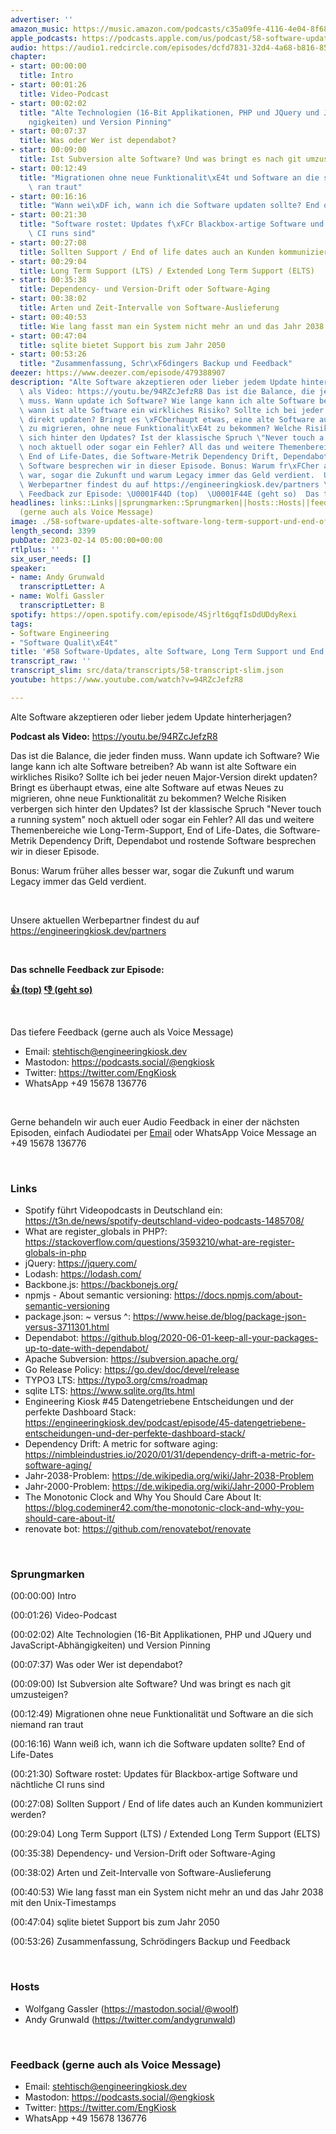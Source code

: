 ```yaml
---
advertiser: ''
amazon_music: https://music.amazon.com/podcasts/c35a09fe-4116-4e04-8f68-77d61b112e46/episodes/25f0de6f-917e-4fce-979c-23c4d83483bd/engineering-kiosk-58-software-updates-alte-software-long-term-support-und-end-of-life-dates
apple_podcasts: https://podcasts.apple.com/us/podcast/58-software-updates-alte-software-long-term-support/id1603082924?i=1000599470372&uo=4
audio: https://audio1.redcircle.com/episodes/dcfd7831-32d4-4a68-b816-85636ed618e9/stream.mp3
chapter:
- start: 00:00:00
  title: Intro
- start: 00:01:26
  title: Video-Podcast
- start: 00:02:02
  title: "Alte Technologien (16-Bit Applikationen, PHP und JQuery und JavaScript-Abh\xE4\
    ngigkeiten) und Version Pinning"
- start: 00:07:37
  title: Was oder Wer ist dependabot?
- start: 00:09:00
  title: Ist Subversion alte Software? Und was bringt es nach git umzusteigen?
- start: 00:12:49
  title: "Migrationen ohne neue Funktionalit\xE4t und Software an die sich niemand\
    \ ran traut"
- start: 00:16:16
  title: "Wann wei\xDF ich, wann ich die Software updaten sollte? End of Life-Dates"
- start: 00:21:30
  title: "Software rostet: Updates f\xFCr Blackbox-artige Software und n\xE4chtliche\
    \ CI runs sind"
- start: 00:27:08
  title: Sollten Support / End of life dates auch an Kunden kommuniziert werden?
- start: 00:29:04
  title: Long Term Support (LTS) / Extended Long Term Support (ELTS)
- start: 00:35:38
  title: Dependency- und Version-Drift oder Software-Aging
- start: 00:38:02
  title: Arten und Zeit-Intervalle von Software-Auslieferung
- start: 00:40:53
  title: Wie lang fasst man ein System nicht mehr an und das Jahr 2038 mit den Unix-Timestamps
- start: 00:47:04
  title: sqlite bietet Support bis zum Jahr 2050
- start: 00:53:26
  title: "Zusammenfassung, Schr\xF6dingers Backup und Feedback"
deezer: https://www.deezer.com/episode/479388907
description: "Alte Software akzeptieren oder lieber jedem Update hinterherjagen? Podcast\
  \ als Video: https://youtu.be/94RZcJefzR8 Das ist die Balance, die jeder finden\
  \ muss. Wann update ich Software? Wie lange kann ich alte Software betreiben? Ab\
  \ wann ist alte Software ein wirkliches Risiko? Sollte ich bei jeder neuen Major-Version\
  \ direkt updaten? Bringt es \xFCberhaupt etwas, eine alte Software auf etwas Neues\
  \ zu migrieren, ohne neue Funktionalit\xE4t zu bekommen? Welche Risiken verbergen\
  \ sich hinter den Updates? Ist der klassische Spruch \"Never touch a running system\"\
  \ noch aktuell oder sogar ein Fehler? All das und weitere Themenbereiche wie Long-Term-Support,\
  \ End of Life-Dates, die Software-Metrik Dependency Drift, Dependabot und rostende\
  \ Software besprechen wir in dieser Episode. Bonus: Warum fr\xFCher alles besser\
  \ war, sogar die Zukunft und warum Legacy immer das Geld verdient.  Unsere aktuellen\
  \ Werbepartner findest du auf https://engineeringkiosk.dev/partners \_ Das schnelle\
  \ Feedback zur Episode: \U0001F44D (top)  \U0001F44E (geht so)  Das tiefere"
headlines: links::Links||sprungmarken::Sprungmarken||hosts::Hosts||feedback-gerne-auch-als-voice-message::Feedback
  (gerne auch als Voice Message)
image: ./58-software-updates-alte-software-long-term-support-und-end-of-life-dates.jpg
length_second: 3399
pubDate: 2023-02-14 05:00:00+00:00
rtlplus: ''
six_user_needs: []
speaker:
- name: Andy Grunwald
  transcriptLetter: A
- name: Wolfi Gassler
  transcriptLetter: B
spotify: https://open.spotify.com/episode/4Sjrlt6gqfIsDdUDdyRexi
tags:
- Software Engineering
- "Software Qualit\xE4t"
title: '#58 Software-Updates, alte Software, Long Term Support und End of Life-Dates'
transcript_raw: ''
transcript_slim: src/data/transcripts/58-transcript-slim.json
youtube: https://www.youtube.com/watch?v=94RZcJefzR8

---
```

<p>Alte Software akzeptieren oder lieber jedem Update hinterherjagen?</p><p><strong>Podcast als Video:</strong> <a href="https://youtu.be/94RZcJefzR8" rel="nofollow">https://youtu.be/94RZcJefzR8</a></p><p>Das ist die Balance, die jeder finden muss. Wann update ich Software? Wie lange kann ich alte Software betreiben? Ab wann ist alte Software ein wirkliches Risiko? Sollte ich bei jeder neuen Major-Version direkt updaten? Bringt es überhaupt etwas, eine alte Software auf etwas Neues zu migrieren, ohne neue Funktionalität zu bekommen? Welche Risiken verbergen sich hinter den Updates? Ist der klassische Spruch &#34;Never touch a running system&#34; noch aktuell oder sogar ein Fehler? All das und weitere Themenbereiche wie Long-Term-Support, End of Life-Dates, die Software-Metrik Dependency Drift, Dependabot und rostende Software besprechen wir in dieser Episode.</p><p>Bonus: Warum früher alles besser war, sogar die Zukunft und warum Legacy immer das Geld verdient.</p><p><br></p><p>Unsere aktuellen Werbepartner findest du auf <a href="https://engineeringkiosk.dev/partners">https://engineeringkiosk.dev/partners</a></p><p> </p><p><strong>Das schnelle Feedback zur Episode:</strong></p><p><a href="https://api.openpodcast.dev/feedback/58/upvote" rel="nofollow"><strong>👍 (top)</strong></a><strong>  </strong><a href="https://api.openpodcast.dev/feedback/58/downvote" rel="nofollow"><strong>👎 (geht so)</strong></a></p><p><br></p><p>Das tiefere Feedback (gerne auch als Voice Message)</p><ul><li>Email: <a href="mailto:stehtisch@engineeringkiosk.dev" rel="nofollow">stehtisch@engineeringkiosk.dev</a></li><li>Mastodon: <a href="https://podcasts.social/@engkiosk" rel="nofollow">https://podcasts.social/@engkiosk</a></li><li>Twitter: <a href="https://twitter.com/EngKiosk" rel="nofollow">https://twitter.com/EngKiosk</a></li><li>WhatsApp +49 15678 136776</li></ul><p><br></p><p>Gerne behandeln wir auch euer Audio Feedback in einer der nächsten Episoden, einfach Audiodatei per <a href="https://engineeringkiosk.dev/kontakt/">Email</a> oder WhatsApp Voice Message an +49 15678 136776</p><p><br></p><h3 id="links">Links</h3><ul><li>Spotify führt Videopodcasts in Deutschland ein: <a href="https://t3n.de/news/spotify-deutschland-video-podcasts-1485708/" rel="nofollow">https://t3n.de/news/spotify-deutschland-video-podcasts-1485708/</a></li><li>What are register_globals in PHP?: <a href="https://stackoverflow.com/questions/3593210/what-are-register-globals-in-php" rel="nofollow">https://stackoverflow.com/questions/3593210/what-are-register-globals-in-php</a></li><li>jQuery: <a href="https://jquery.com/" rel="nofollow">https://jquery.com/</a></li><li>Lodash: <a href="https://lodash.com/" rel="nofollow">https://lodash.com/</a></li><li>Backbone.js: <a href="https://backbonejs.org/" rel="nofollow">https://backbonejs.org/</a></li><li>npmjs - About semantic versioning: <a href="https://docs.npmjs.com/about-semantic-versioning" rel="nofollow">https://docs.npmjs.com/about-semantic-versioning</a></li><li>package.json: ~ versus ^: <a href="https://www.heise.de/blog/package-json-versus-3711301.html" rel="nofollow">https://www.heise.de/blog/package-json-versus-3711301.html</a></li><li>Dependabot: <a href="https://github.blog/2020-06-01-keep-all-your-packages-up-to-date-with-dependabot/" rel="nofollow">https://github.blog/2020-06-01-keep-all-your-packages-up-to-date-with-dependabot/</a></li><li>Apache Subversion: <a href="https://subversion.apache.org/" rel="nofollow">https://subversion.apache.org/</a></li><li>Go Release Policy: <a href="https://go.dev/doc/devel/release" rel="nofollow">https://go.dev/doc/devel/release</a></li><li>TYPO3 LTS: <a href="https://typo3.org/cms/roadmap" rel="nofollow">https://typo3.org/cms/roadmap</a></li><li>sqlite LTS: <a href="https://www.sqlite.org/lts.html" rel="nofollow">https://www.sqlite.org/lts.html</a></li><li>Engineering Kiosk #45 Datengetriebene Entscheidungen und der perfekte Dashboard Stack: <a href="https://engineeringkiosk.dev/podcast/episode/45-datengetriebene-entscheidungen-und-der-perfekte-dashboard-stack/">https://engineeringkiosk.dev/podcast/episode/45-datengetriebene-entscheidungen-und-der-perfekte-dashboard-stack/</a></li><li>Dependency Drift: A metric for software aging: <a href="https://nimbleindustries.io/2020/01/31/dependency-drift-a-metric-for-software-aging/" rel="nofollow">https://nimbleindustries.io/2020/01/31/dependency-drift-a-metric-for-software-aging/</a></li><li>Jahr-2038-Problem: <a href="https://de.wikipedia.org/wiki/Jahr-2038-Problem" rel="nofollow">https://de.wikipedia.org/wiki/Jahr-2038-Problem</a></li><li>Jahr-2000-Problem: <a href="https://de.wikipedia.org/wiki/Jahr-2000-Problem" rel="nofollow">https://de.wikipedia.org/wiki/Jahr-2000-Problem</a></li><li>The Monotonic Clock and Why You Should Care About It: <a href="https://blog.codeminer42.com/the-monotonic-clock-and-why-you-should-care-about-it/" rel="nofollow">https://blog.codeminer42.com/the-monotonic-clock-and-why-you-should-care-about-it/</a></li><li>renovate bot: <a href="https://github.com/renovatebot/renovate" rel="nofollow">https://github.com/renovatebot/renovate</a></li></ul><p><br></p><h3 id="sprungmarken">Sprungmarken</h3><p>(00:00:00) Intro</p><p>(00:01:26) Video-Podcast</p><p>(00:02:02) Alte Technologien (16-Bit Applikationen, PHP und JQuery und JavaScript-Abhängigkeiten) und Version Pinning</p><p>(00:07:37) Was oder Wer ist dependabot?</p><p>(00:09:00) Ist Subversion alte Software? Und was bringt es nach git umzusteigen?</p><p>(00:12:49) Migrationen ohne neue Funktionalität und Software an die sich niemand ran traut</p><p>(00:16:16) Wann weiß ich, wann ich die Software updaten sollte? End of Life-Dates</p><p>(00:21:30) Software rostet: Updates für Blackbox-artige Software und nächtliche CI runs sind</p><p>(00:27:08) Sollten Support / End of life dates auch an Kunden kommuniziert werden?</p><p>(00:29:04) Long Term Support (LTS) / Extended Long Term Support (ELTS)</p><p>(00:35:38) Dependency- und Version-Drift oder Software-Aging</p><p>(00:38:02) Arten und Zeit-Intervalle von Software-Auslieferung</p><p>(00:40:53) Wie lang fasst man ein System nicht mehr an und das Jahr 2038 mit den Unix-Timestamps</p><p>(00:47:04) sqlite bietet Support bis zum Jahr 2050</p><p>(00:53:26) Zusammenfassung, Schrödingers Backup und Feedback</p><p><br></p><h3 id="hosts">Hosts</h3><ul><li>Wolfgang Gassler (<a href="https://mastodon.social/@woolf" rel="nofollow">https://mastodon.social/@woolf</a>)</li><li>Andy Grunwald (<a href="https://twitter.com/andygrunwald" rel="nofollow">https://twitter.com/andygrunwald</a>)</li></ul><p><br></p><h3 id="feedback-gerne-auch-als-voice-message">Feedback (gerne auch als Voice Message)</h3><ul><li>Email: <a href="mailto:stehtisch@engineeringkiosk.dev" rel="nofollow">stehtisch@engineeringkiosk.dev</a></li><li>Mastodon: <a href="https://podcasts.social/@engkiosk" rel="nofollow">https://podcasts.social/@engkiosk</a></li><li>Twitter: <a href="https://twitter.com/EngKiosk" rel="nofollow">https://twitter.com/EngKiosk</a></li><li>WhatsApp +49 15678 136776</li></ul>